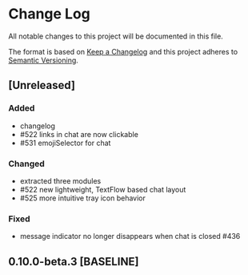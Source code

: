# Change Log
All notable changes to this project will be documented in this file.

The format is based on [Keep a Changelog](http://keepachangelog.com/)
and this project adheres to [Semantic Versioning](http://semver.org/).

## [Unreleased]
### Added
- changelog
- #522 links in chat are now clickable
- #531 emojiSelector for chat

### Changed
- extracted three modules
- #522 new lightweight, TextFlow based chat layout
- #525 more intuitive tray icon behavior

### Fixed
- message indicator no longer disappears when chat is closed #436

## 0.10.0-beta.3 [BASELINE]
